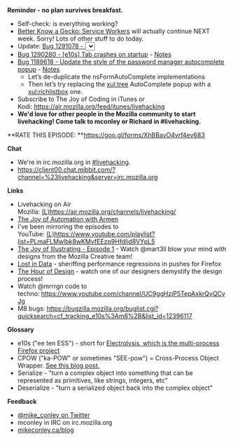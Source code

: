 **Reminder - no plan survives breakfast.**

- Self-check: is everything working?
- [Better Know a Gecko: Service Workers](https://www.evernote.com/l/AbKa0q9uveZNNoEbYdlaxLQcbKSjGTVj4ec) will actually continue NEXT week. Sorry! Lots of other stuff to do today.
- Update: [Bug 1291078 - <select> change event is fired before mouse events if e10s is enabled](https://bugzilla.mozilla.org/show_bug.cgi?id=1291078) - [Notes](https://www.evernote.com/l/AbIwFKNi2g5NIbMdXnmaw6qmz8h3xbRcbJE)
    - Got this greened up and landed for the 48.0.1 release!
    - Patches approved for beta and aurora
- [Bug 1290280 - [e10s] Tab crashes on startup](https://bugzilla.mozilla.org/show_bug.cgi?id=1290280) - [Notes](https://www.evernote.com/l/AbLEohr3c-VB5bjMYOJCIh1U212mgiEzGgY)
- [Bug 1189618 - Update the style of the password manager autocomplete popup](https://bugzilla.mozilla.org/show_bug.cgi?id=1189618) - [Notes](https://www.evernote.com/l/AbLdlU_dnHdJhpd4spOQC7q8XOBEVBCfWlg)
    - Let’s de-duplicate the nsFormAutoComplete implementations
    - Then let’s try replacing the <xul:tree> AutoComplete popup with a <xul:richlistbox> one.
- Subscribe to The Joy of Coding in iTunes or Kodi: https://air.mozilla.org/feed/itunes/livehacking
- **We'd love for other people in the Mozilla community to start livehacking! Come talk to mconley or Richard in #livehacking.**

**RATE THIS EPISODE: **https://goo.gl/forms/XhBBavO4vrf4ev683

**Chat**

- We're in irc.mozilla.org in [#livehacking](http://client00.chat.mibbit.com/?channel=%23livehacking&server=irc.mozilla.org).
- https://client00.chat.mibbit.com/?channel=%23livehacking&server=irc.mozilla.org

**Links**

- Livehacking on Air Mozilla: [(L)](https://air.mozilla.org/channels/livehacking/)https://air.mozilla.org/channels/livehacking/
- [The Joy of Automation with Armen](https://www.youtube.com/channel/UCBgCmdvPaoYyha7JI33rfDQ)
- I've been mirroring the episodes to YouTube: [(L)](https://www.youtube.com/playlist?list=PLmaFLMwlbk8wKMvfEEzp9Hfdlid8VYpL5)https://www.youtube.com/playlist?list=PLmaFLMwlbk8wKMvfEEzp9Hfdlid8VYpL5
- [The Joy of Illustrating - Episode 1](https://www.youtube.com/watch?v=5g82nBPNVbc) - Watch @mart3ll blow your mind with designs from the Mozilla Creative team!
- [Lost in Data](https://air.mozilla.org/lost-in-data-episode-1/) - sheriffing performance regressions in pushes for Firefox
- [The Hour of Design](https://www.youtube.com/watch?v=8_Ld4hOU1QU) - watch one of our designers demystify the design process!
- Watch @mrrrgn code to techno: https://www.youtube.com/channel/UC9ggHzjP5TepAxkrQyQCyJg
- M8 bugs: https://bugzilla.mozilla.org/buglist.cgi?quicksearch=cf_tracking_e10s%3Am8%2B&list_id=12396117

**Glossary**

- e10s ("ee ten ESS") - short for [Electrolysis, which is the multi-process Firefox project](https://wiki.mozilla.org/Electrolysis)
- CPOW ("ka-POW" or sometimes "SEE-pow") = Cross-Process Object Wrapper. [See this blog post.](http://mikeconley.ca/blog/2015/02/17/on-unsafe-cpow-usage-in-firefox-desktop-and-why-is-my-nightly-so-sluggish-with-e10s-enabled/)
- Serialize - "turn a complex object into something that can be represented as primitives, like strings, integers, etc"
- Deserialize - "turn a serialized object back into the complex object"

**Feedback**

- [@mike_conley on Twitter](https://twitter.com/mike_conley)
- mconley in IRC on irc.mozilla.org
- [mikeconley.ca/blog](http://mikeconley.ca/blog/)